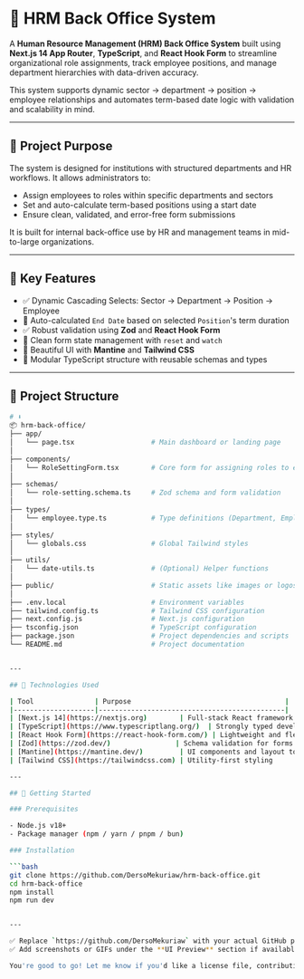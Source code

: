 # 🏢 HRM Back Office System

A **Human Resource Management (HRM) Back Office System** built using **Next.js 14 App Router**, **TypeScript**, and **React Hook Form** to streamline organizational role assignments, track employee positions, and manage department hierarchies with data-driven accuracy.

This system supports dynamic sector → department → position → employee relationships and automates term-based date logic with validation and scalability in mind.

---

## 📌 Project Purpose

The system is designed for institutions with structured departments and HR workflows. It allows administrators to:

- Assign employees to roles within specific departments and sectors
- Set and auto-calculate term-based positions using a start date
- Ensure clean, validated, and error-free form submissions

It is built for internal back-office use by HR and management teams in mid-to-large organizations.

---

## 🧠 Key Features

- ✅ Dynamic Cascading Selects: Sector → Department → Position → Employee  
- 📅 Auto-calculated `End Date` based on selected `Position`'s term duration  
- ✅ Robust validation using **Zod** and **React Hook Form**  
- 🧼 Clean form state management with `reset` and `watch`  
- 🎨 Beautiful UI with **Mantine** and **Tailwind CSS**  
- 🧩 Modular TypeScript structure with reusable schemas and types  

---

## 🧱 Project Structure
```bash
# ⬇
📦 hrm-back-office/
├── app/
│   └── page.tsx                   # Main dashboard or landing page
│
├── components/
│   └── RoleSettingForm.tsx        # Core form for assigning roles to employees
│
├── schemas/
│   └── role-setting.schema.ts     # Zod schema and form validation
│
├── types/
│   └── employee.type.ts           # Type definitions (Department, Employee, etc.)
│
├── styles/
│   └── globals.css                # Global Tailwind styles
│
├── utils/
│   └── date-utils.ts              # (Optional) Helper functions
│
├── public/                        # Static assets like images or logos
│
├── .env.local                     # Environment variables
├── tailwind.config.ts             # Tailwind CSS configuration
├── next.config.js                 # Next.js configuration
├── tsconfig.json                  # TypeScript configuration
├── package.json                   # Project dependencies and scripts
└── README.md                      # Project documentation


---

## 🔧 Technologies Used

| Tool               | Purpose                                      |
|--------------------|----------------------------------------------|
| [Next.js 14](https://nextjs.org)        | Full-stack React framework (App Router)  |
| [TypeScript](https://www.typescriptlang.org/)  | Strongly typed development               |
| [React Hook Form](https://react-hook-form.com/) | Lightweight and flexible form handling  |
| [Zod](https://zod.dev/)                | Schema validation for forms              |
| [Mantine](https://mantine.dev/)         | UI components and layout tools           |
| [Tailwind CSS](https://tailwindcss.com) | Utility-first styling                    |

---

## 🚀 Getting Started

### Prerequisites

- Node.js v18+
- Package manager (npm / yarn / pnpm / bun)

### Installation

```bash
git clone https://github.com/DersoMekuriaw/hrm-back-office.git
cd hrm-back-office
npm install
npm run dev


---

✅ Replace `https://github.com/DersoMekuriaw` with your actual GitHub profile link.  
✅ Add screenshots or GIFs under the **UI Preview** section if available.

You're good to go! Let me know if you'd like a license file, contribution guidelines, or sample issue templates.
